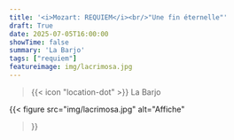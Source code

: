 ```yaml
---
title: '<i>Mozart: REQUIEM</i><br/>"Une fin éternelle"'
draft: True
date: 2025-07-05T16:00:00
showTime: false
summary: 'La Barjo'
tags: ["requiem"]
featureimage: img/lacrimosa.jpg
---
```


> {{< icon "location-dot" >}} La Barjo

{{< figure
    src="img/lacrimosa.jpg"
    alt="Affiche"
>}}

